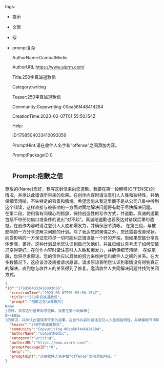   tags: 
- 提示
- 文案
- 写
- prompt复杂

  AuthorName:CombatMedic

  AuthorURL:https://www.aiprm.com/

  Title:250字真诚道歉信

  Category:writing

  Teaser:250字真诚道歉信

  Community:Copywriting-00ea56f446414284

  CreationTime:2023-03-07T01:55:50.154Z

  Help:

  ID:1798504033410093056

  PromptHint:请在收件人名字和“offense”之间添加内容。

  PromptPackageID:0

  ---

  ## Prompt:抱歉之信
尊敬的{Name}您好，我写这封信来向您道歉。我要在第一段解释{OFFENSE}的情况，并承认此错误所带来的后果。在创作内容时请注意引人入胜和独特性，并确保细节清晰，不失特定的背景和情境。希望您能从我这里而不是从公司八卦中听到这个错误，这样直接与被影响的一方面对面地解决问题将有助于尽快解决问题。
在第二段，使用富有同理心的措辞，保持创造性的写作方式，并道歉。真诚的道歉包括不带任何借口或条件的说出“对不起”。真诚地道歉也要表达对错误后果的遗憾。在创作内容时请注意引人入胜和爆发力，并确保细节清晰。
在第三段，与被影响的一方分享您解决问题的计划。除了表达您的懊悔之外，您还需要改善现状。向受影响的一方保证您将尽一切可能纠正错误是一个好的开端，但如果您能分享具体步骤，更好。这种计划显示您认识到自己欠他们，并且已经认真考虑了如何使情况变得更好。在创作内容时请注意引人入胜和爆发力，并确保细节清晰。
在结尾段，您将寻求原谅。您的信件应以具体的努力来维护您和收件人之间的关系。在大多数情况下，这应该涉及直接请求原谅。请求原谅表明您认识到事情没有得到真正的解决，直到您与收件人的关系得到了修复。邀请收件人共同解决问题并找到关闭方式。

  ```json
  {
  "id":"1798504033410093056",
    "creationTime":"2023-03-07T01:55:50.154Z",
    "title":"250字真诚道歉信",
    "prompt":"抱歉之信\n尊敬的{
  Name
  }您好，我写这封信来向您道歉。我要在第一段解释{
  OFFENSE
  }的情况，并承认此错误所带来的后果。在创作内容时请注意引人入胜和独特性，并确保细节清晰，不失特定的背景和情境。希望您能从我这里而不是从公司八卦中听到这个错误，这样直接与被影响的一方面对面地解决问题将有助于尽快解决问题。\n在第二段，使用富有同理心的措辞，保持创造性的写作方式，并道歉。真诚的道歉包括不带任何借口或条件的说出“对不起”。真诚地道歉也要表达对错误后果的遗憾。在创作内容时请注意引人入胜和爆发力，并确保细节清晰。\n在第三段，与被影响的一方分享您解决问题的计划。除了表达您的懊悔之外，您还需要改善现状。向受影响的一方保证您将尽一切可能纠正错误是一个好的开端，但如果您能分享具体步骤，更好。这种计划显示您认识到自己欠他们，并且已经认真考虑了如何使情况变得更好。在创作内容时请注意引人入胜和爆发力，并确保细节清晰。\n在结尾段，您将寻求原谅。您的信件应以具体的努力来维护您和收件人之间的关系。在大多数情况下，这应该涉及直接请求原谅。请求原谅表明您认识到事情没有得到真正的解决，直到您与收件人的关系得到了修复。邀请收件人共同解决问题并找到关闭方式。",
    "teaser":"250字真诚道歉信",
    "community":"Copywriting-00ea56f446414284",
    "authorName":"CombatMedic",
    "category":"writing",
    "authorURL":"https://www.aiprm.com/",
    "promptPackageID":"0",
    "help":"",
    "promptHint":"请在收件人名字和“offense”之间添加内容。"
  }
  ```
